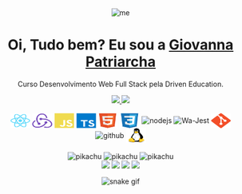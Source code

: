 <div align="center">
    <img align="center" width="200" height="200" alt="me" src="https://i.ibb.co/C1gykLG/Whats-App-Image-2023-01-12-at-21-57-34.png">
 </div>

  
  <h1 align="center">
    Oi, Tudo bem? Eu sou a 
    <a href="https://www.instagram.com/giovannapox/">Giovanna Patriarcha</a>
  </h1>
  
  <p align="center">
    Curso Desenvolvimento Web Full Stack pela Driven Education.
    
</div>

<div align="center">
  <a href="https://github.com/giovannapox">
    <img height="150em" src="https://github-readme-stats.vercel.app/api?username=giovannapox&count_private=true&include_all_commits=true&show_icons=true&theme=dracula&hide_border=false&show_owner=true"/>
    <img height="150em" src="https://github-readme-stats.vercel.app/api/top-langs/?username=giovannapox&theme=dracula&hide_border=false&&layout=compact"/>
  </a>
</div>

<div align="center" valign="top"><br>
  <img align="center" alt="React" height="30" width="40" src="https://raw.githubusercontent.com/devicons/devicon/master/icons/react/react-original.svg">
  <img align="center" alt="Redux" height="30" width="40" src="https://raw.githubusercontent.com/devicons/devicon/master/icons/redux/redux-original.svg">
  <img align="center" alt="Js" height="30" width="40" src="https://raw.githubusercontent.com/devicons/devicon/master/icons/javascript/javascript-plain.svg">
  <img align="center" alt="Js" height="30" width="40" src="https://raw.githubusercontent.com/devicons/devicon/master/icons/typescript/typescript-plain.svg">
  <img align="center" alt="HTML" height="30" width="40" src="https://raw.githubusercontent.com/devicons/devicon/master/icons/html5/html5-original.svg">
  <img align="center" alt="CSS" height="30" width="40" src="https://raw.githubusercontent.com/devicons/devicon/master/icons/css3/css3-original.svg">
  <img align="center" alt="nodejs" height="30" width="40" src="https://cdn.worldvectorlogo.com/logos/nodejs-icon.svg">
  <img align="center" alt="Wa-Jest" height="30" width="40" src="https://cdn.jsdelivr.net/gh/devicons/devicon/icons/jest/jest-plain.svg">
  <img align="center" alt="git" height="30" width="40" src="https://raw.githubusercontent.com/devicons/devicon/master/icons/git/git-original.svg">
  <img align="center" alt="github" height="35" width="35" src="https://cdn-icons-png.flaticon.com/512/25/25231.png">
  <img align="center" alt="linux" height="30" width="40" src="https://raw.githubusercontent.com/devicons/devicon/master/icons/linux/linux-original.svg">
</div><br>

<div align="center">
<img align="center" alt="pikachu" heigth="100" width="100" src="https://images-wixmp-ed30a86b8c4ca887773594c2.wixmp.com/f/ed5160fc-9b80-4c5c-a19f-05fb2b7ae75c/d7vjdnv-57735c63-8c9b-4b12-8155-0ba6ab373a29.gif?token=eyJ0eXAiOiJKV1QiLCJhbGciOiJIUzI1NiJ9.eyJzdWIiOiJ1cm46YXBwOjdlMGQxODg5ODIyNjQzNzNhNWYwZDQxNWVhMGQyNmUwIiwiaXNzIjoidXJuOmFwcDo3ZTBkMTg4OTgyMjY0MzczYTVmMGQ0MTVlYTBkMjZlMCIsIm9iaiI6W1t7InBhdGgiOiJcL2ZcL2VkNTE2MGZjLTliODAtNGM1Yy1hMTlmLTA1ZmIyYjdhZTc1Y1wvZDd2amRudi01NzczNWM2My04YzliLTRiMTItODE1NS0wYmE2YWIzNzNhMjkuZ2lmIn1dXSwiYXVkIjpbInVybjpzZXJ2aWNlOmZpbGUuZG93bmxvYWQiXX0.NYkmEuyqjS4X652ak4efh6AjmWEckjS_NYkrFWQXm5c">
  <img align="center" alt="pikachu" heigth="100" width="100" src="https://images-wixmp-ed30a86b8c4ca887773594c2.wixmp.com/f/ed5160fc-9b80-4c5c-a19f-05fb2b7ae75c/d7vjdnv-57735c63-8c9b-4b12-8155-0ba6ab373a29.gif?token=eyJ0eXAiOiJKV1QiLCJhbGciOiJIUzI1NiJ9.eyJzdWIiOiJ1cm46YXBwOjdlMGQxODg5ODIyNjQzNzNhNWYwZDQxNWVhMGQyNmUwIiwiaXNzIjoidXJuOmFwcDo3ZTBkMTg4OTgyMjY0MzczYTVmMGQ0MTVlYTBkMjZlMCIsIm9iaiI6W1t7InBhdGgiOiJcL2ZcL2VkNTE2MGZjLTliODAtNGM1Yy1hMTlmLTA1ZmIyYjdhZTc1Y1wvZDd2amRudi01NzczNWM2My04YzliLTRiMTItODE1NS0wYmE2YWIzNzNhMjkuZ2lmIn1dXSwiYXVkIjpbInVybjpzZXJ2aWNlOmZpbGUuZG93bmxvYWQiXX0.NYkmEuyqjS4X652ak4efh6AjmWEckjS_NYkrFWQXm5c">
  <img align="center" alt="pikachu" heigth="100" width="100" src="https://images-wixmp-ed30a86b8c4ca887773594c2.wixmp.com/f/ed5160fc-9b80-4c5c-a19f-05fb2b7ae75c/d7vjdnv-57735c63-8c9b-4b12-8155-0ba6ab373a29.gif?token=eyJ0eXAiOiJKV1QiLCJhbGciOiJIUzI1NiJ9.eyJzdWIiOiJ1cm46YXBwOjdlMGQxODg5ODIyNjQzNzNhNWYwZDQxNWVhMGQyNmUwIiwiaXNzIjoidXJuOmFwcDo3ZTBkMTg4OTgyMjY0MzczYTVmMGQ0MTVlYTBkMjZlMCIsIm9iaiI6W1t7InBhdGgiOiJcL2ZcL2VkNTE2MGZjLTliODAtNGM1Yy1hMTlmLTA1ZmIyYjdhZTc1Y1wvZDd2amRudi01NzczNWM2My04YzliLTRiMTItODE1NS0wYmE2YWIzNzNhMjkuZ2lmIn1dXSwiYXVkIjpbInVybjpzZXJ2aWNlOmZpbGUuZG93bmxvYWQiXX0.NYkmEuyqjS4X652ak4efh6AjmWEckjS_NYkrFWQXm5c">
 </div>

<div align="center">
  <a href="https://cdn-icons-png.flaticon.com/512/25/25231.png" target="_blank"><img src="https://img.shields.io/badge/-Instagram-%23E4405F?style=for-the-badge&logo=instagram&logoColor=white" target="_blank"></a>
  <a href="https://www.linkedin.com/in/giovanna-patriarcha-b90a9a259/" target="_blank"><img src="https://img.shields.io/badge/-LinkedIn-%230077B5?style=for-the-badge&logo=linkedin&logoColor=white" target="_blank"></a> 
  <a href="https://www.twitch.tv/giovannaptc" target="_blank"><img src="https://img.shields.io/badge/Twitch-9146FF?style=for-the-badge&logo=twitch&logoColor=white" target="_blank"></a>
  <a href="mailto:giovannad1clonius@gmail.com"><img src="https://img.shields.io/badge/-Gmail-%23333?style=for-the-badge&logo=gmail&logoColor=white" target="_blank"></a>
</div>

<div align="center">
  
![snake gif](https://github.com/giovannapox/giovannapox/blob/output/github-contribution-grid-snake.svg)
  
</div>
